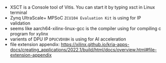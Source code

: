 - XSCT is a Console tool of Vitis. You can start it by typing xsct in Linux terminal
- Zynq UltraScale+ MPSoC `ZCU104 Evaluation Kit` is using for IP validation
- seems like aarch64-xilinx-linux-gcc is the compiler using for compiling c program for xylinx
- varients of DPU IP `DPUCVDX8H` is using for AI acceleration
- file extension appendix: https://xilinx.github.io/kria-apps-docs/creating_applications/2022.1/build/html/docs/overview.html#file-extension-appendix